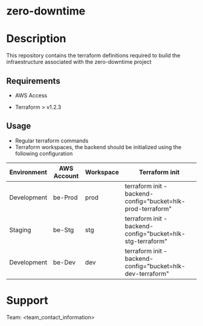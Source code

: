 # zero-downtime

# Description

This repository contains the terraform definitions required to build the infraestructure associated with the zero-downtime project

## Requirements

- AWS Access

- Terraform > v1.2.3

## Usage

- Regular terraform commands
- Terraform workspaces, the backend should be initialized using the following configuration

| Environment       | AWS Account | Workspace | Terraform init                                             |
| ----------------- | ----------- | --------- | ---------------------------------------------------------- |
| Development       | be-Prod  | prod      | terraform init -backend-config="bucket=hlk-prod-terraform" |
| Staging           | be-Stg   | stg       | terraform init -backend-config="bucket=hlk-stg-terraform"  |
| Development       | be-Dev   | dev       | terraform init -backend-config="bucket=hlk-dev-terraform"  |

# Support

Team: <team_contact_information>
